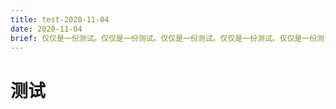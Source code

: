 ```yaml
---
title: test-2020-11-04
date: 2020-11-04
brief: 仅仅是一份测试。仅仅是一份测试。仅仅是一份测试。仅仅是一份测试。仅仅是一份测试。仅仅是一份测试。仅仅是一份测试。仅仅是一份测试。仅仅是一份测试。仅仅是一份测试。仅仅是一份测试。仅仅是一份测试。仅仅是一份测试。仅仅是一份测试。仅仅是一份测试。仅仅是一份测试。仅仅是一份测试。仅仅是一份测试。
---
```


# 测试